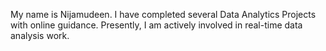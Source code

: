 My name is Nijamudeen. I have completed several Data Analytics Projects with online guidance. Presently, I am actively involved in real-time data analysis work.
